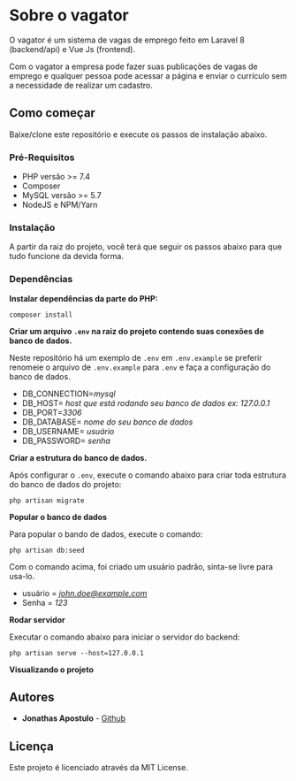 # Sobre o vagator

O vagator é um sistema de vagas de emprego feito em Laravel 8 (backend/api) e Vue Js (frontend).

Com o vagator a empresa pode fazer suas publicações de vagas de emprego e qualquer pessoa pode acessar a página e enviar o currículo sem a necessidade de realizar um cadastro.

## Como começar

Baixe/clone este repositório e execute os passos de instalação abaixo.

### Pré-Requisitos

- PHP versão >= 7.4
- Composer
- MySQL versão >= 5.7
- NodeJS e NPM/Yarn

### Instalação

A partir da raiz do projeto, você terá que seguir os passos abaixo para que tudo funcione da devida forma.


### Dependências

**Instalar dependências da parte do PHP:**
```
composer install
```

**Criar um arquivo `.env` na raiz do projeto contendo suas conexões de banco de dados.**

Neste repositório há um exemplo de `.env` em `.env.example` se preferir renomeie o arquivo de `.env.example` para `.env` e faça a configuração do banco de dados.

- DB_CONNECTION=*mysql*
- DB_HOST= *host que está rodando seu banco de dados ex: 127.0.0.1* 
- DB_PORT=*3306*
- DB_DATABASE= *nome do seu banco de dados*
- DB_USERNAME= *usuário*
- DB_PASSWORD= *senha*

**Criar a estrutura do banco de dados.**

Após configurar o `.env`, execute o comando abaixo para criar toda estrutura do banco de dados do projeto:

```
php artisan migrate
```
**Popular o banco de dados**

Para popular o bando de dados, execute o comando:
```
php artisan db:seed
```
Com o comando acima, foi criado um usuário padrão, sinta-se livre para usa-lo.

- usuário = *john.doe@example.com*
- Senha = *123* 

**Rodar servidor**

Executar o comando abaixo para iniciar o servidor do backend:
```
php artisan serve --host=127.0.0.1
```

**Visualizando o projeto**

<!-- Caso não esteja utilizando o docker do projeto, aponte a pasta `public/` desta aplicação para seu webserver favorito, abaixo segue um exemplo utilizando o webserver embutido do php:
```
// a partir da raiz do projeto
$ php -S 127.0.0.1:8000 -t public/
```

E acesse em seu navegador a url `http://localhost:8000`.

Caso esteja utilizando o docker provido:
```
// a partir da raiz do projeto
$ docker-compose up -d // inicia os containers em background
```
E acesse em seu navegador a url `http://jetstream.test` -->


## Autores

* **Jonathas Apostulo** - [Github](https://github.com/J-Yoharu)

## Licença

Este projeto é licenciado através da MIT License.